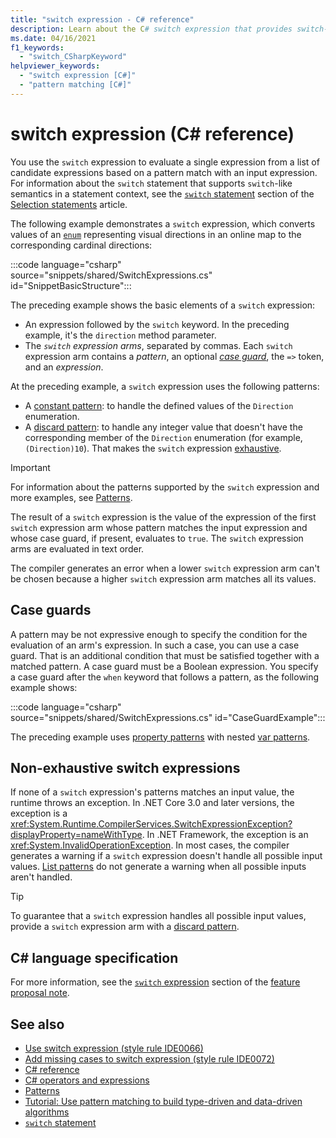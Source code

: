 ```yaml
---
title: "switch expression - C# reference"
description: Learn about the C# switch expression that provides switch-like semantics based on pattern matching.
ms.date: 04/16/2021
f1_keywords:
  - "switch_CSharpKeyword"
helpviewer_keywords:
  - "switch expression [C#]"
  - "pattern matching [C#]"
---
```

# switch expression (C# reference)

You use the `switch` expression to evaluate a single expression from a list of candidate expressions based on a pattern match with an input expression. For information about the `switch` statement that supports `switch`-like semantics in a statement context, see the [`switch` statement](../statements/selection-statements.md#the-switch-statement) section of the [Selection statements](../statements/selection-statements.md) article.

The following example demonstrates a `switch` expression, which converts values of an [`enum`](../builtin-types/enum.md) representing visual directions in an online map to the corresponding cardinal directions:

:::code language="csharp" source="snippets/shared/SwitchExpressions.cs" id="SnippetBasicStructure":::

The preceding example shows the basic elements of a `switch` expression:

- An expression followed by the `switch` keyword. In the preceding example, it's the `direction` method parameter.
- The *`switch` expression arms*, separated by commas. Each `switch` expression arm contains a *pattern*, an optional [*case guard*](#case-guards), the `=>` token, and an *expression*.

At the preceding example, a `switch` expression uses the following patterns:

- A [constant pattern](patterns.md#constant-pattern): to handle the defined values of the `Direction` enumeration.
- A [discard pattern](patterns.md#discard-pattern): to handle any integer value that doesn't have the corresponding member of the `Direction` enumeration (for example, `(Direction)10`). That makes the `switch` expression [exhaustive](#non-exhaustive-switch-expressions).

> [!IMPORTANT]
> For information about the patterns supported by the `switch` expression and more examples, see [Patterns](patterns.md).

The result of a `switch` expression is the value of the expression of the first `switch` expression arm whose pattern matches the input expression and whose case guard, if present, evaluates to `true`. The `switch` expression arms are evaluated in text order.

The compiler generates an error when a lower `switch` expression arm can't be chosen because a higher `switch` expression arm matches all its values.

## Case guards

A pattern may be not expressive enough to specify the condition for the evaluation of an arm's expression. In such a case, you can use a case guard. That is an additional condition that must be satisfied together with a matched pattern. A case guard must be a Boolean expression. You specify a case guard after the `when` keyword that follows a pattern, as the following example shows:

:::code language="csharp" source="snippets/shared/SwitchExpressions.cs" id="CaseGuardExample":::

The preceding example uses [property patterns](patterns.md#property-pattern) with nested [var patterns](patterns.md#var-pattern).

## Non-exhaustive switch expressions

If none of a `switch` expression's patterns matches an input value, the runtime throws an exception. In .NET Core 3.0 and later versions, the exception is a <xref:System.Runtime.CompilerServices.SwitchExpressionException?displayProperty=nameWithType>. In .NET Framework, the exception is an <xref:System.InvalidOperationException>. In most cases, the compiler generates a warning if a `switch` expression doesn't handle all possible input values. [List patterns](patterns.md#list-patterns) do not generate a warning when all possible inputs aren't handled.

> [!TIP]
> To guarantee that a `switch` expression handles all possible input values, provide a `switch` expression arm with a [discard pattern](patterns.md#discard-pattern).

## C# language specification

For more information, see the [`switch` expression](~/_csharplang/proposals/csharp-8.0/patterns.md#switch-expression) section of the [feature proposal note](~/_csharplang/proposals/csharp-8.0/patterns.md).

## See also

- [Use switch expression (style rule IDE0066)](../../../fundamentals/code-analysis/style-rules/ide0066.md)
- [Add missing cases to switch expression (style rule IDE0072)](../../../fundamentals/code-analysis/style-rules/ide0072.md)
- [C# reference](../index.md)
- [C# operators and expressions](index.md)
- [Patterns](patterns.md)
- [Tutorial: Use pattern matching to build type-driven and data-driven algorithms](../../fundamentals/tutorials/pattern-matching.md)
- [`switch` statement](../statements/selection-statements.md#the-switch-statement)
